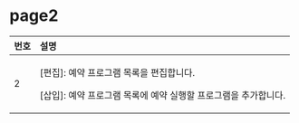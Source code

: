 # page2



<table>
  <thead>
    <tr>
      <th style="text-align:left">&#xBC88;&#xD638;</th>
      <th style="text-align:left">&#xC124;&#xBA85;</th>
    </tr>
  </thead>
  <tbody>
    <tr>
      <td style="text-align:left">2</td>
      <td style="text-align:left">
        <p>[&#xD3B8;&#xC9D1;]: &#xC608;&#xC57D; &#xD504;&#xB85C;&#xADF8;&#xB7A8;
          &#xBAA9;&#xB85D;&#xC744; &#xD3B8;&#xC9D1;&#xD569;&#xB2C8;&#xB2E4;.</p>
        <p>[&#xC0BD;&#xC785;]: &#xC608;&#xC57D; &#xD504;&#xB85C;&#xADF8;&#xB7A8;
          &#xBAA9;&#xB85D;&#xC5D0; &#xC608;&#xC57D; &#xC2E4;&#xD589;&#xD560; &#xD504;&#xB85C;&#xADF8;&#xB7A8;&#xC744;
          &#xCD94;&#xAC00;&#xD569;&#xB2C8;&#xB2E4;.</p>
      </td>
    </tr>
  </tbody>
</table>


